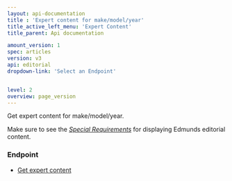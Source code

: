 ```yaml
---
layout: api-documentation
title : 'Expert content for make/model/year'
title_active_left_menu: 'Expert Content'
title_parent: Api documentation

amount_version: 1
spec: articles
version: v3
api: editorial
dropdown-link: 'Select an Endpoint'


level: 2
overview: page_version
---
```



<div class="info-message">
	Get expert content for make/model/year.
</div>

Make sure to see the [*Special Requirements*](http://developer.edmunds.com/api-documentation/editorial/#special_requirements) for displaying Edmunds editorial content.

### Endpoint

* [Get expert content](/api-documentation/editorial/expert_content/v3/01_expert_content/api-description.html)

